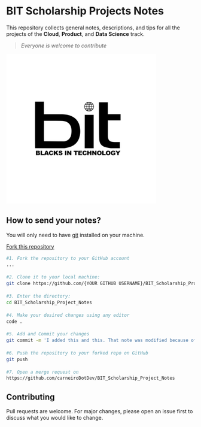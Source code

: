 # BIT Scholarship Projects Notes

This repository collects general notes, descriptions, and tips for all the projects of the **Cloud**, **Product**, and **Data Science** track.

> _Everyone is welcome to contribute_

<img src="bit.jpg" alt="Bit Logo" width="400" height="400" />

## How to send your notes?

You will only need to have [git](https://git-scm.com/book/en/v2/Getting-Started-Installing-Git) installed on your machine.

[Fork this repository](https://github.com/carneiroDotDev/BIT_Scholarship_Project_Notes/fork)

```bash
#1. Fork the repository to your GitHub account
...

#2. Clone it to your local machine:
git clone https://github.com/{YOUR GITHUB USERNAME}/BIT_Scholarship_Project_Notes.git

#3. Enter the directory:
cd BIT_Scholarship_Project_Notes

#4. Make your desired changes using any editor
code .

#5. Add and Commit your changes
git commit -m 'I added this and this. That note was modified because of something.'

#6. Push the repository to your forked repo on GitHub
git push

#7. Open a merge request on
https://github.com/carneiroDotDev/BIT_Scholarship_Project_Notes

```

## Contributing

Pull requests are welcome. For major changes, please open an issue first to discuss what you would like to change.
